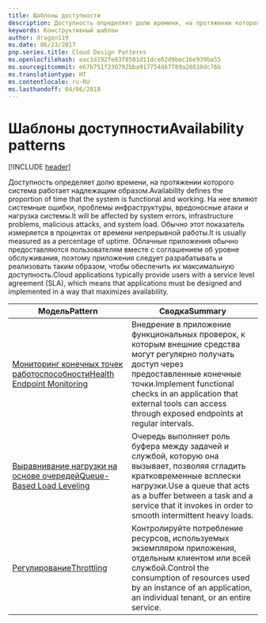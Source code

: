 ```yaml
---
title: Шаблоны доступности
description: Доступность определяет долю времени, на протяжении которого система работает надлежащим образом. На нее влияют системные ошибки, проблемы инфраструктуры, вредоносные атаки и нагрузка системы. Обычно этот показатель измеряется в процентах от времени непрерывной работы. Облачные приложения обычно предоставляются пользователям вместе с соглашением об уровне обслуживания, поэтому приложения следует разрабатывать и реализовать таким образом, чтобы обеспечить их максимальную доступность.
keywords: Конструктивный шаблон
author: dragon119
ms.date: 06/23/2017
pnp.series.title: Cloud Design Patterns
ms.openlocfilehash: eac1d192fe83f8501d11dce02d9bec16e939ba55
ms.sourcegitcommit: e67b751f230792bba917754d67789a20810dc76b
ms.translationtype: HT
ms.contentlocale: ru-RU
ms.lasthandoff: 04/06/2018
---
```

# <a name="availability-patterns"></a><span data-ttu-id="5a3de-107">Шаблоны доступности</span><span class="sxs-lookup"><span data-stu-id="5a3de-107">Availability patterns</span></span>

[!INCLUDE [header](../../_includes/header.md)]

<span data-ttu-id="5a3de-108">Доступность определяет долю времени, на протяжении которого система работает надлежащим образом.</span><span class="sxs-lookup"><span data-stu-id="5a3de-108">Availability defines the proportion of time that the system is functional and working.</span></span> <span data-ttu-id="5a3de-109">На нее влияют системные ошибки, проблемы инфраструктуры, вредоносные атаки и нагрузка системы.</span><span class="sxs-lookup"><span data-stu-id="5a3de-109">It will be affected by system errors, infrastructure problems, malicious attacks, and system load.</span></span> <span data-ttu-id="5a3de-110">Обычно этот показатель измеряется в процентах от времени непрерывной работы.</span><span class="sxs-lookup"><span data-stu-id="5a3de-110">It is usually measured as a percentage of uptime.</span></span> <span data-ttu-id="5a3de-111">Облачные приложения обычно предоставляются пользователям вместе с соглашением об уровне обслуживания, поэтому приложения следует разрабатывать и реализовать таким образом, чтобы обеспечить их максимальную доступность.</span><span class="sxs-lookup"><span data-stu-id="5a3de-111">Cloud applications typically provide users with a service level agreement (SLA), which means that applications must be designed and implemented in a way that maximizes availability.</span></span>


|                            <span data-ttu-id="5a3de-112">Модель</span><span class="sxs-lookup"><span data-stu-id="5a3de-112">Pattern</span></span>                             |                                                           <span data-ttu-id="5a3de-113">Сводка</span><span class="sxs-lookup"><span data-stu-id="5a3de-113">Summary</span></span>                                                            |
|----------------------------------------------------------------|------------------------------------------------------------------------------------------------------------------------------|
| [<span data-ttu-id="5a3de-114">Мониторинг конечных точек работоспособности</span><span class="sxs-lookup"><span data-stu-id="5a3de-114">Health Endpoint Monitoring</span></span>](../health-endpoint-monitoring.md) | <span data-ttu-id="5a3de-115">Внедрение в приложение функциональных проверок, к которым внешние средства могут регулярно получать доступ через предоставленные конечные точки.</span><span class="sxs-lookup"><span data-stu-id="5a3de-115">Implement functional checks in an application that external tools can access through exposed endpoints at regular intervals.</span></span> |
|  [<span data-ttu-id="5a3de-116">Выравнивание нагрузки на основе очередей</span><span class="sxs-lookup"><span data-stu-id="5a3de-116">Queue-Based Load Leveling</span></span>](../queue-based-load-leveling.md)  | <span data-ttu-id="5a3de-117">Очередь выполняет роль буфера между задачей и службой, которую она вызывает, позволяя сгладить кратковременные всплески нагрузки.</span><span class="sxs-lookup"><span data-stu-id="5a3de-117">Use a queue that acts as a buffer between a task and a service that it invokes in order to smooth intermittent heavy loads.</span></span>  |
|                 [<span data-ttu-id="5a3de-118">Регулирование</span><span class="sxs-lookup"><span data-stu-id="5a3de-118">Throttling</span></span>](../throttling.md)                 |   <span data-ttu-id="5a3de-119">Контролируйте потребление ресурсов, используемых экземпляром приложения, отдельным клиентом или всей службой.</span><span class="sxs-lookup"><span data-stu-id="5a3de-119">Control the consumption of resources used by an instance of an application, an individual tenant, or an entire service.</span></span>    |

